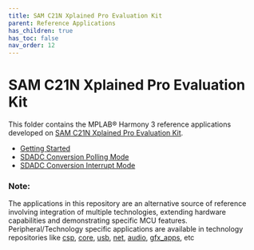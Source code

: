 ```yaml
---
title: SAM C21N Xplained Pro Evaluation Kit
parent: Reference Applications
has_children: true
has_toc: false
nav_order: 12
---
```

# SAM C21N Xplained Pro Evaluation Kit

This folder contains the MPLAB® Harmony 3 reference applications developed on [SAM C21N Xplained Pro Evaluation Kit](https://www.microchip.com/developmenttools/ProductDetails/atsamc21n-xpro).   

* [Getting Started](./samc21n_getting_started/readme.md)
* [SDADC Conversion Polling Mode](./sdadc_conversion_polling/readme.md)
* [SDADC Conversion Interrupt Mode](./sdadc_conversion_interrupt/readme.md)

### **Note:**
The applications in this repository are an alternative source of reference involving integration of multiple technologies, extending hardware capabilities and demonstrating specific MCU features.
Peripheral/Technology specific applications are available in technology repositories like [csp](https://github.com/Microchip-MPLAB-Harmony/csp), [core](https://github.com/Microchip-MPLAB-Harmony/core), [usb](https://github.com/Microchip-MPLAB-Harmony/usb), [net](https://github.com/Microchip-MPLAB-Harmony/net), [audio](https://github.com/Microchip-MPLAB-Harmony/audio), [gfx_apps](https://github.com/Microchip-MPLAB-Harmony/gfx_apps), etc
